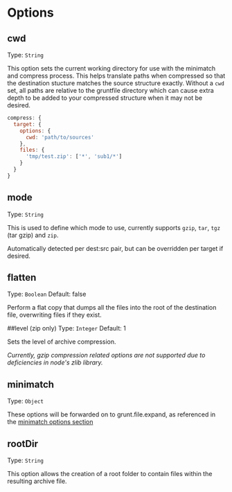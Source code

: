 # Options

## cwd
Type: `String`

This option sets the current working directory for use with the minimatch and compress process. This helps translate paths when compressed so that the destination stucture matches the source structure exactly. Without a `cwd` set, all paths are relative to the gruntfile directory which can cause extra depth to be added to your compressed structure when it may not be desired.

```js
compress: {
  target: {
    options: {
      cwd: 'path/to/sources'
    },
    files: {
      'tmp/test.zip': ['*', 'sub1/*']
    }
  }
}
```

## mode
Type: `String`

This is used to define which mode to use, currently supports `gzip`, `tar`, `tgz` (tar gzip) and `zip`.

Automatically detected per dest:src pair, but can be overridden per target if desired.

## flatten
Type: `Boolean`
Default: false

Perform a flat copy that dumps all the files into the root of the destination file, overwriting files if they exist.

##level (zip only)
Type: `Integer`
Default: 1

Sets the level of archive compression.

*Currently, gzip compression related options are not supported due to deficiencies in node's zlib library.*

## minimatch
Type: `Object`

These options will be forwarded on to grunt.file.expand, as referenced in the [minimatch options section](https://github.com/isaacs/minimatch/#options)

## rootDir
Type: `String`

This option allows the creation of a root folder to contain files within the resulting archive file.
